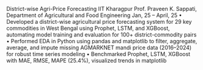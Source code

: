 District-wise Agri-Price Forecasting IIT Kharagpur
Prof. Praveen K. Sappati, Department of Agricultural and Food Engineering Jan, 25 – April, 25
• Developed a district-wise agricultural price forecasting system for 29 key commodities in West Bengal using
Prophet, LSTM, and XGBoost, automating model training and evaluation for 100+ district-commodity pairs
• Performed EDA in Python using pandas and matplotlib to filter, aggregate, average, and impute missing
AGMARKNET mandi price data (2016–2024) for robust time series modeling
• Benchmarked Prophet, LSTM, XGBoost with MAE, RMSE, MAPE (25.4%), visualized trends in matplotlib
